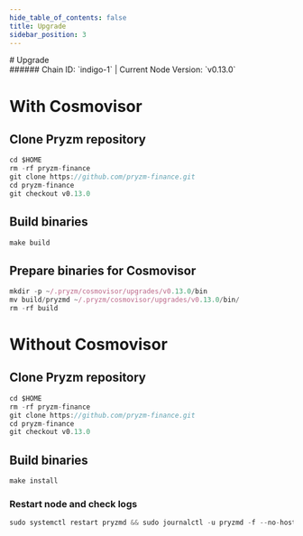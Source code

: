 ```yaml
---
hide_table_of_contents: false
title: Upgrade
sidebar_position: 3
---
```


<div class="h1-with-icon icon-pryzm">
# Upgrade
</div>
###### Chain ID: `indigo-1` | Current Node Version: `v0.13.0`

# With Cosmovisor
## Clone Pryzm repository
```js
cd $HOME
rm -rf pryzm-finance
git clone https://github.com/pryzm-finance.git
cd pryzm-finance
git checkout v0.13.0
 ```

## Build binaries
```js
make build
 ```

## Prepare binaries for Cosmovisor
```js
mkdir -p ~/.pryzm/cosmovisor/upgrades/v0.13.0/bin
mv build/pryzmd ~/.pryzm/cosmovisor/upgrades/v0.13.0/bin/
rm -rf build
```

# Without Cosmovisor
## Clone Pryzm repository
```js
cd $HOME
rm -rf pryzm-finance
git clone https://github.com/pryzm-finance.git
cd pryzm-finance
git checkout v0.13.0
 ```

## Build binaries
```js
make install
 ```

### Restart node and check logs
```js
sudo systemctl restart pryzmd && sudo journalctl -u pryzmd -f --no-hostname -o cat
```
